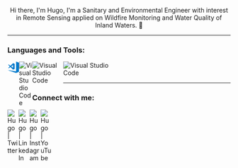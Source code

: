 <p align="center">Hi there, I'm Hugo, I'm a Sanitary and Environmental Engineer with interest in Remote Sensing applied on Wildfire Monitoring and Water Quality of Inland Waters.  👋
</p>

---

### Languages and Tools:

[<img align="left" alt="Visual Studio Code" width="26px" src="https://raw.githubusercontent.com/github/explore/80688e429a7d4ef2fca1e82350fe8e3517d3494d/topics/visual-studio-code/visual-studio-code.png" />][Visual Studio Code]
[<img align="left" alt="Visual Studio Code" width="30px" src="https://i.blogs.es/544e7d/650_1000_javascript_logo/450_1000.png" />][Java Script]
[<img align="left" alt="Visual Studio Code" width="70px" src="https://upload.wikimedia.org/wikipedia/commons/thumb/d/d0/RStudio_logo_flat.svg/1200px-RStudio_logo_flat.svg.png" />][R Studio]

[<img align="left" alt="Visual Studio Code" width="140px" src="https://earthobservations.org/images/articles/201911_earth_engines.png" />][Google Earth Engine]
<br />
<br />

---
### Connect with me:


[<img align="left" alt="Hugo | Twitter" width="25px" src="https://cdn.jsdelivr.net/npm/simple-icons@v3/icons/twitter.svg" />][twitter]
[<img align="left" alt="Hugo | LinkedIn" width="25px" src="https://cdn.jsdelivr.net/npm/simple-icons@v3/icons/linkedin.svg" />][linkedin]
[<img align="left" alt="Hugo | Instagram" width="25px" src="https://cdn.jsdelivr.net/npm/simple-icons@v3/icons/instagram.svg" />][instagram]
[<img align="left" alt="Hugo | YouTube" width="25px" src="https://i.pinimg.com/originals/b7/63/69/b763699fd1fa3bfb374442593ae642e1.png" />][Facebook]
<br />

<br />
<br />
<br />


</details>

[twitter]: https://twitter.com/hugoaluque
[instagram]: https://www.instagram.com/hugo.aluque/
[linkedin]: linkedin.com/in/hhal/
[Facebook]:https://www.facebook.com/hugo.anamuro.7/
[Visual Studio Code]: https://code.visualstudio.com/
[Java Script]: https://www.javascript.com/
[R Studio]: https://rstudio.com/
[Google Earth Engine]:https://earthengine.google.com/
